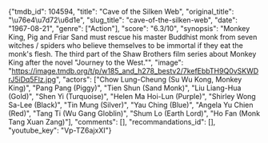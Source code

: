 {"tmdb_id": 104594, "title": "Cave of the Silken Web", "original_title": "\u76e4\u7d72\u6d1e", "slug_title": "cave-of-the-silken-web", "date": "1967-08-21", "genre": ["Action"], "score": "6.3/10", "synopsis": "Monkey King, Pig and Friar Sand must rescue his master Buddhist monk from seven witches / spiders who believe themselves to be immortal if they eat the monk's flesh. The third part of the Shaw Brothers film series about Monkey King after the novel \"Journey to the West.\"", "image": "https://image.tmdb.org/t/p/w185_and_h278_bestv2/7kefEbbTH9Q0vSKWDrJ5iDq5Flz.jpg", "actors": ["Chow Lung-Cheung (Su Wu Kong, Monkey King)", "Pang Pang (Piggy)", "Tien Shun (Sand Monk)", "Liu Liang-Hua (Gold)", "Shen Yi (Turquoise)", "Helen Ma Hoi-Lun (Purple)", "Shirley Wong Sa-Lee (Black)", "Tin Mung (Silver)", "Yau Ching (Blue)", "Angela Yu Chien (Red)", "Tang Ti (Wu Gang Globlin)", "Shum Lo (Earth Lord)", "Ho Fan (Monk Tang Xuan Zang)"], "comments": [], "recommandations_id": [], "youtube_key": "Vp-TZ6ajxXI"}